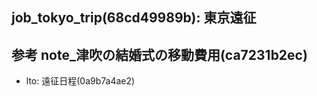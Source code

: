 job_tokyo_trip(68cd49989b): 東京遠征
---

参考
note_津吹の結婚式の移動費用(ca7231b2ec)
---

- lto: 遠征日程(0a9b7a4ae2)


